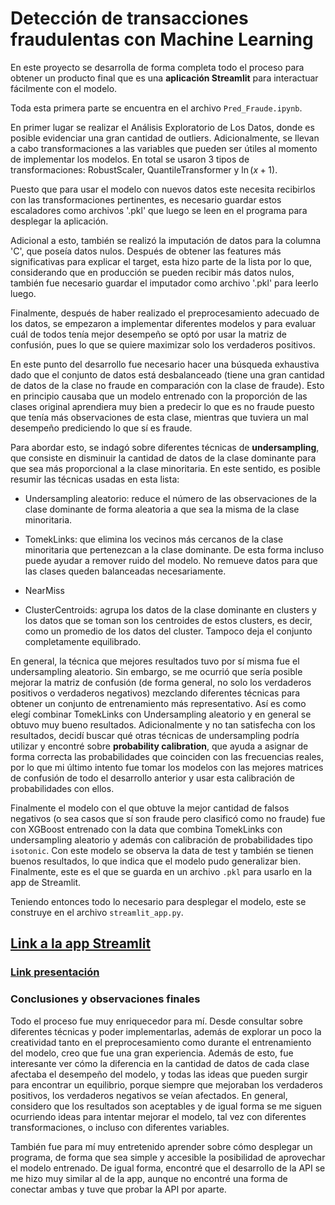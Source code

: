 # Detección de transacciones fraudulentas con Machine Learning

En este proyecto se desarrolla de forma completa todo el proceso para obtener un producto final que es una **aplicación Streamlit** para interactuar fácilmente con el modelo.

Toda esta primera parte se encuentra en el archivo `Pred_Fraude.ipynb`.

En primer lugar se realizar el Análisis Exploratorio de Los Datos, donde es posible evidenciar una gran cantidad de outliers. Adicionalmente, se llevan a cabo transformaciones a las variables que pueden ser útiles al momento de implementar los modelos. En total se usaron 3 tipos de transformaciones: RobustScaler, QuantileTransformer y $\ln(x+1)$.

Puesto que para usar el modelo con nuevos datos este necesita recibirlos con las transformaciones pertinentes, es necesario guardar estos escaladores como archivos '.pkl' que luego se leen en el programa para desplegar la aplicación.

Adicional a esto, también se realizó la imputación de datos para la columna 'C', que poseía datos nulos. Después de obtener las features más significativas para explicar el target, esta hizo parte de la lista por lo que, considerando que en producción se pueden recibir más datos nulos, también fue necesario guardar el imputador como archivo '.pkl' para leerlo luego.

Finalmente, después de haber realizado el preprocesamiento adecuado de los datos, se empezaron a implementar diferentes modelos y para evaluar cuál de todos tenía mejor desempeño se optó por usar la matriz de confusión, pues lo que se quiere maximizar solo los verdaderos positivos.

En este punto del desarrollo fue necesario hacer una búsqueda exhaustiva dado que el conjunto de datos está desbalanceado (tiene una gran cantidad de datos de la clase no fraude en comparación con la clase de fraude). Esto en principio causaba que un modelo entrenado con la proporción de las clases original aprendiera muy bien a predecir lo que es no fraude puesto que tenía más observaciones de esta clase, mientras que tuviera un mal desempeño prediciendo lo que sí es fraude.

Para abordar esto, se indagó sobre diferentes técnicas de **undersampling**, que consiste en disminuir la cantidad de datos de la clase dominante para que sea más proporcional a la clase minoritaria. En este sentido, es posible resumir las técnicas usadas en esta lista:

- Undersampling aleatorio: reduce el número de las observaciones de la clase dominante de forma aleatoria a que sea la misma de la clase minoritaria.

- TomekLinks: que elimina los vecinos más cercanos de la clase minoritaria que pertenezcan a la clase dominante. De esta forma incluso puede ayudar a remover ruido del modelo. No remueve datos para que las clases queden balanceadas necesariamente.

- NearMiss

- ClusterCentroids: agrupa los datos de la clase dominante en clusters y los datos que se toman son los centroides de estos clusters, es decir, como un promedio de los datos del cluster. Tampoco deja el conjunto completamente equilibrado.

En general, la técnica que mejores resultados tuvo por sí misma fue el undersampling aleatorio. Sin embargo, se me ocurrió que sería posible mejorar la matriz de confusión (de forma general, no solo los verdaderos positivos o verdaderos negativos) mezclando diferentes técnicas para obtener un conjunto de entrenamiento más representativo. Así es como elegí combinar TomekLinks con Undersampling aleatorio y en general se obtuvo muy bueno resultados. Adicionalmente y no tan satisfecha con los resultados, decidí buscar qué otras técnicas de undersampling podría utilizar y encontré sobre **probability calibration**, que ayuda a asignar de forma correcta las probabilidades que coinciden con las frecuencias reales, por lo que mi último intento fue tomar los modelos con las mejores matrices de confusión de todo el desarrollo anterior y usar esta calibración de probabilidades con ellos.

Finalmente el modelo con el que obtuve la mejor cantidad de falsos negativos (o sea casos que sí son fraude pero clasificó como no fraude) fue con XGBoost entrenado con la data que combina TomekLinks con undersampling aleatorio y además con calibración de probabilidades tipo `isotonic`. Con este modelo se observa la data de test y también se tienen buenos resultados, lo que indica que el modelo pudo generalizar bien. Finalmente, este es el que se guarda en un archivo `.pkl` para usarlo en la app de Streamlit.

Teniendo entonces todo lo necesario para desplegar el modelo, este se construye en el archivo `streamlit_app.py`.

## [Link a la app Streamlit](https://ml-fraud-prediction.streamlit.app/)

### [Link presentación](https://www.canva.com/design/DAGXES01ucM/mNkowNqU-8s-olDF0dmYNQ/view?utm_content=DAGXES01ucM&utm_campaign=designshare&utm_medium=link&utm_source=editor)

### Conclusiones y observaciones finales

Todo el proceso fue muy enriquecedor para mí. Desde consultar sobre diferentes técnicas y poder implementarlas, además de explorar un poco la creatividad tanto en el preprocesamiento como durante el entrenamiento del modelo, creo que fue una gran experiencia. Además de esto, fue interesante ver cómo la diferencia en la cantidad de datos de cada clase afectaba el desempeño del modelo, y todas las ideas que pueden surgir para encontrar un equilibrio, porque siempre que mejoraban los verdaderos positivos, los verdaderos negativos se veían afectados. En general, considero que los resultados son aceptables y de igual forma se me siguen ocurriendo ideas para intentar mejorar el modelo, tal vez con diferentes transformaciones, o incluso con diferentes variables.

También fue para mí muy entretenido aprender sobre cómo desplegar un programa, de forma que sea simple y accesible la posibilidad de aprovechar el modelo entrenado. De igual forma, encontré que el desarrollo de la API se me hizo muy similar al de la app, aunque no encontré una forma de conectar ambas y tuve que probar la API por aparte.
